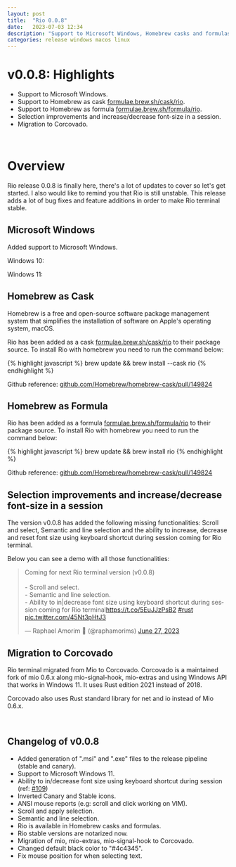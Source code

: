 ```yaml
---
layout: post
title:  "Rio 0.0.8"
date:   2023-07-03 12:34
description: "Support to Microsoft Windows, Homebrew casks and formulas, migration to Corcovado, selection improvements and increase/decrease font-size in a session."
categories: release windows macos linux
---
```


<script async src="https://platform.twitter.com/widgets.js" charset="utf-8"></script>

# v0.0.8: Highlights

- Support to Microsoft Windows.
- Support to Homebrew as cask [formulae.brew.sh/cask/rio](https://formulae.brew.sh/cask/rio).
- Support to Homebrew as formula [formulae.brew.sh/formula/rio](https://formulae.brew.sh/formula/rio).
- Selection improvements and increase/decrease font-size in a session.
- Migration to Corcovado.

<br/>

# Overview

Rio release 0.0.8 is finally here, there's a lot of updates to cover so let's get started. I also would like to remind you that Rio is still unstable. This release adds a lot of bug fixes and feature additions in order to make Rio terminal stable.

## Microsoft Windows

Added support to Microsoft Windows.

Windows 10:


Windows 11:


## Homebrew as Cask

Homebrew is a free and open-source software package management system that simplifies the installation of software on Apple's operating system, macOS.

Rio has been added as a cask [formulae.brew.sh/cask/rio](https://formulae.brew.sh/cask/rio) to their package source. To install Rio with homebrew you need to run the command below:

{% highlight javascript %}
brew update && brew install --cask rio
{% endhighlight %}

Github reference: [github.com/Homebrew/homebrew-cask/pull/149824](https://github.com/Homebrew/homebrew-cask/pull/149824)

## Homebrew as Formula

Rio has been added as a formula [formulae.brew.sh/formula/rio](https://formulae.brew.sh/formula/rio) to their package source. To install Rio with homebrew you need to run the command below:

{% highlight javascript %}
brew update && brew install rio
{% endhighlight %}

Github reference: [github.com/Homebrew/homebrew-cask/pull/149824](https://github.com/Homebrew/homebrew-core/pull/134295)

## Selection improvements and increase/decrease font-size in a session 

The version v0.0.8 has added the following missing functionalities: Scroll and select, Semantic and line selection and the ability to increase, decrease and reset font size using keyboard shortcut during session coming for Rio terminal.

Below you can see a demo with all those functionalities:

<blockquote class="twitter-tweet" data-lang="en"><p lang="en" dir="ltr">Coming for next Rio terminal version (v0.0.8)<br/><br/>- Scroll and select.<br/>- Semantic and line selection.<br/>- Ability to in|decrease font size using keyboard shortcut during session coming for Rio terminal<a href="https://t.co/5EuJJzPsB2">https://t.co/5EuJJzPsB2</a> <a href="https://twitter.com/hashtag/rust?src=hash&amp;ref_src=twsrc%5Etfw">#rust</a> <a href="https://t.co/45Nt3pHtJ3">pic.twitter.com/45Nt3pHtJ3</a></p>&mdash; Raphael Amorim 🦀 (@raphamorims) <a href="https://twitter.com/raphamorims/status/1673705339336761344?ref_src=twsrc%5Etfw">June 27, 2023</a>
</blockquote>

## Migration to Corcovado

Rio terminal migrated from Mio to Corcovado. Corcovado is a maintained fork of mio 0.6.x along mio-signal-hook, mio-extras and using Windows API that works in Windows 11. It uses Rust edition 2021 instead of 2018.

Corcovado also uses Rust standard library for net and io instead of Mio 0.6.x.

<br/>

## Changelog of v0.0.8

- Added generation of ".msi" and ".exe" files to the release pipeline (stable and canary).
- Support to Microsoft Windows 11.
- Ability to in/decrease font size using keyboard shortcut during session (ref: [#109](https://github.com/raphamorim/rio/issues/109))
- Inverted Canary and Stable icons.
- ANSI mouse reports (e.g: scroll and click working on VIM).
- Scroll and apply selection.
- Semantic and line selection.
- Rio is available in Homebrew casks and formulas.
- Rio stable versions are notarized now.
- Migration of mio, mio-extras, mio-signal-hook to Corcovado.
- Changed default black color to "#4c4345".
- Fix mouse position for when selecting text.
